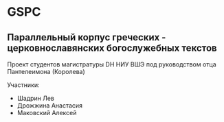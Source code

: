 # GSPC
## Параллельный корпус греческих - церковнославянских богослужебных текстов
Проект студентов магистратуры DH НИУ ВШЭ 
под руководством отца Пантелеимона (Королева)

Участники:
- Шадрин Лев
- Дрожжина Анастасия
- Маковский Алексей

